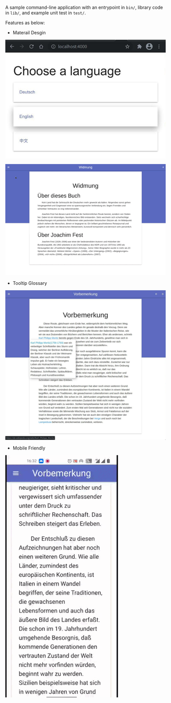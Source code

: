 A sample command-line application with an entrypoint in `bin/`, library code
in `lib/`, and example unit test in `test/`.

Features as below:

* Materail Desgin

![](https://raw.githubusercontent.com/lindeer/dartbook/main/doc/demo_entry.jpg)

![](https://raw.githubusercontent.com/lindeer/dartbook/main/doc/dartbook-looking.gif)

* Tooltip Glossary

![](https://raw.githubusercontent.com/lindeer/dartbook/main/doc/dartbook-tooltip.png)

* Mobile Friendly

![](https://raw.githubusercontent.com/lindeer/dartbook/main/doc/dartbook-mobile.gif)
